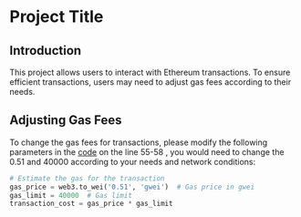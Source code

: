 # Project Title

## Introduction

This project allows users to interact with Ethereum transactions. To ensure efficient transactions, users may need to adjust gas fees according to their needs.

## Adjusting Gas Fees

To change the gas fees for transactions, please modify the following parameters in the [code](https://github.com/parzivalishan/newsuper/blob/main/tools/mutlisender.py) on the line 55-58 , you would need to change the 0.51 and 40000 according to your needs and network conditions:

```python
# Estimate the gas for the transaction
gas_price = web3.to_wei('0.51', 'gwei')  # Gas price in gwei
gas_limit = 40000  # Gas limit
transaction_cost = gas_price * gas_limit
